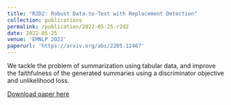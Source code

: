 ```yaml
---
title: "R2D2: Robust Data-to-Text with Replacement Detection"
collection: publications
permalink: /publication/2022-05-25-r2d2
date: 2022-05-25
venue: 'EMNLP 2022'
paperurl: 'https://arxiv.org/abs/2205.12467'
---
```

We tackle the problem of summarization using tabular data, and improve the faithfulness of the generated summaries using a discriminator objective and unlikelihood loss.

[Download paper here](http://ljyflores.github.io/files/r2d2.pdf)